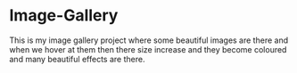 # Image-Gallery
This is my image gallery project where some beautiful images are there and when we hover at them then there size increase and they become coloured and many beautiful effects are there.
